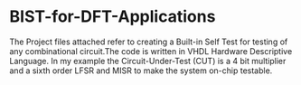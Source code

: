 # BIST-for-DFT-Applications
The Project files attached refer to creating a Built-in Self Test for testing of any combinational circuit.The code is written in VHDL Hardware Descriptive Language. In my example the Circuit-Under-Test (CUT) is a 4 bit multiplier and a sixth order LFSR and MISR to make the system on-chip testable.
